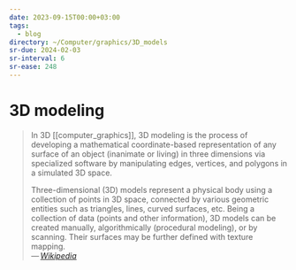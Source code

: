 ```yaml
---
date: 2023-09-15T00:00+03:00
tags:
  - blog
directory: ~/Computer/graphics/3D_models
sr-due: 2024-02-03
sr-interval: 6
sr-ease: 248
---
```


# 3D modeling

> In 3D [[computer_graphics]], 3D modeling is the process of developing a
> mathematical coordinate-based representation of any surface of an object
> (inanimate or living) in three dimensions via specialized software by
> manipulating edges, vertices, and polygons in a simulated 3D space.
>
> Three-dimensional (3D) models represent a physical body using a collection of
> points in 3D space, connected by various geometric entities such as triangles,
> lines, curved surfaces, etc. Being a collection of data (points and other
> information), 3D models can be created manually, algorithmically (procedural
> modeling), or by scanning. Their surfaces may be further defined with texture
> mapping.\
> — <cite>[Wikipedia](https://en.wikipedia.org/wiki/3D_modeling)</cite>
